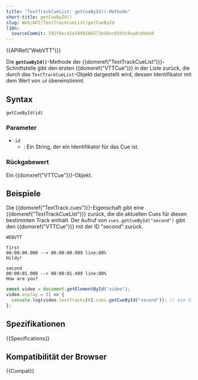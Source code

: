 ```yaml
---
title: "TextTrackCueList: getCueById()-Methode"
short-title: getCueById()
slug: Web/API/TextTrackCueList/getCueById
l10n:
  sourceCommit: 592f6ec42e54981b6573b58ec0343c9aa8cbbda8
---
```


{{APIRef("WebVTT")}}

Die **`getCueById()`**-Methode der {{domxref("TextTrackCueList")}}-Schnittstelle gibt den ersten {{domxref("VTTCue")}} in der Liste zurück, die durch das `TextTrackCueList`-Objekt dargestellt wird, dessen Identifikator mit dem Wert von `id` übereinstimmt.

## Syntax

```js-nolint
getCueById(id)
```

### Parameter

- `id`
  - : Ein String, der ein Identifikator für das Cue ist.

### Rückgabewert

Ein {{domxref("VTTCue")}}-Objekt.

## Beispiele

Die {{domxref("TextTrack.cues")}}-Eigenschaft gibt eine {{domxref("TextTrackCueList")}} zurück, die die aktuellen Cues für diesen bestimmten Track enthält. Der Aufruf von `cues.getCueById("second")` gibt den {{domxref("VTTCue")}} mit der ID "second" zurück.

```plain
WEBVTT

first
00:00:00.000 --> 00:00:00.999 line:80%
Hildy!

second
00:00:01.000 --> 00:00:01.499 line:80%
How are you?
```

```js
const video = document.getElementById("video");
video.onplay = () => {
  console.log(video.textTracks[0].cues.getCueById("second")); // ein VTTCue-Objekt;
};
```

## Spezifikationen

{{Specifications}}

## Kompatibilität der Browser

{{Compat}}
